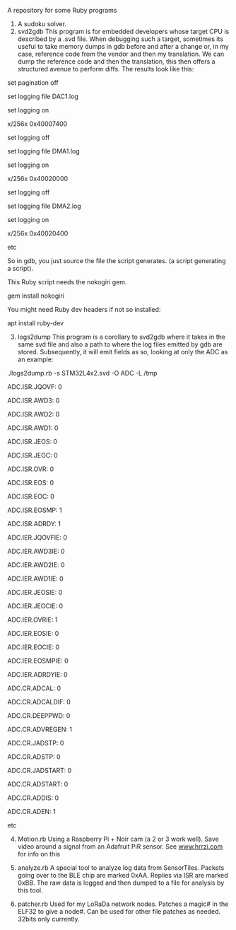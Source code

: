 A repository for some Ruby programs

1) A sudoku solver.
2) svd2gdb 
This program is for embedded developers whose target CPU is described
by a .svd file. When debugging such a target, sometimes its useful to
take memory dumps in gdb before and after a change or, in my case,
reference code from the vendor and then my translation. We can dump
the reference code and then the translation, this then offers a
structured avenue to perform diffs. The results look like this:

set pagination off

set logging file DAC1.log

set logging on

x/256x 0x40007400

set logging off

set logging file DMA1.log

set logging on

x/256x 0x40020000

set logging off

set logging file DMA2.log

set logging on

x/256x 0x40020400

etc

So in gdb, you just source the file the script generates. (a script
generating a script).

This Ruby script needs the nokogiri gem.

gem install nokogiri

You might need Ruby dev headers if not so installed:

apt install ruby-dev


3) logs2dump
This program is a corollary to svd2gdb where it takes in the same svd
file and also a path to where the log files emitted by gdb are
stored. Subsequently, it will emit fields as so, looking at only the
ADC as an example:

./logs2dump.rb -s STM32L4x2.svd -O ADC -L /tmp

ADC.ISR.JQOVF: 0

ADC.ISR.AWD3: 0

ADC.ISR.AWD2: 0

ADC.ISR.AWD1: 0

ADC.ISR.JEOS: 0

ADC.ISR.JEOC: 0

ADC.ISR.OVR: 0

ADC.ISR.EOS: 0

ADC.ISR.EOC: 0

ADC.ISR.EOSMP: 1

ADC.ISR.ADRDY: 1

ADC.IER.JQOVFIE: 0

ADC.IER.AWD3IE: 0

ADC.IER.AWD2IE: 0

ADC.IER.AWD1IE: 0

ADC.IER.JEOSIE: 0

ADC.IER.JEOCIE: 0

ADC.IER.OVRIE: 1

ADC.IER.EOSIE: 0

ADC.IER.EOCIE: 0

ADC.IER.EOSMPIE: 0

ADC.IER.ADRDYIE: 0

ADC.CR.ADCAL: 0

ADC.CR.ADCALDIF: 0

ADC.CR.DEEPPWD: 0

ADC.CR.ADVREGEN: 1

ADC.CR.JADSTP: 0

ADC.CR.ADSTP: 0

ADC.CR.JADSTART: 0

ADC.CR.ADSTART: 0

ADC.CR.ADDIS: 0

ADC.CR.ADEN: 1

etc

4) Motion.rb
Using a Raspberry Pi + Noir cam (a 2 or 3 work well). Save video
around a signal from an Adafruit PiR sensor.
See www.hrrzi.com for info on this

5) analyze.rb
A special tool to analyze log data from SensorTiles. Packets going
over to the BLE chip are marked 0xAA. Replies via ISR are marked
0xBB. The raw data is logged and then dumped to a file for analysis by
this tool.

6) patcher.rb
Used for my LoRaDa network nodes. Patches a magic# in the ELF32 to
give a node#. Can be used for other file patches as needed. 32bits
only currently. 

